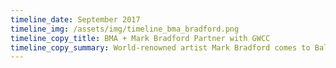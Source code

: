 ```yaml
---
timeline_date: September 2017
timeline_img: /assets/img/timeline_bma_bradford.png
timeline_copy_title: BMA + Mark Bradford Partner with GWCC
timeline_copy_summary: World-renowned artist Mark Bradford comes to Baltimore to announce his exhibition with Baltimore Museum of Art, and partners with GWCC to assist with outfitting the center with equipment for sustainable programming and art commerce
---
```

